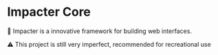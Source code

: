 # Impacter Core

🔆 Impacter is a innovative framework for building web interfaces.

⚠️ This project is still very imperfect, recommended for recreational use
